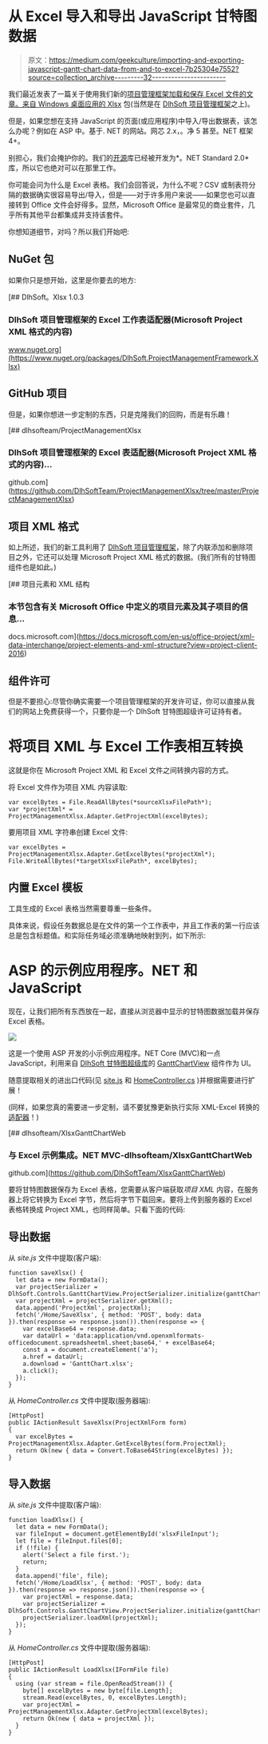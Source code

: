 # 从 Excel 导入和导出 JavaScript 甘特图数据

> 原文：<https://medium.com/geekculture/importing-and-exporting-javascript-gantt-chart-data-from-and-to-excel-7b25304e7552?source=collection_archive---------32----------------------->

我们最近发表了一篇关于使用我们新的[项目管理框架加载和保存 Excel 文件的文章。来自 Windows 桌面应用的 Xlsx](http://nuget.org/packages/DlhSoft.ProjectManagementFramework.Xlsx) 包(当然是在 [DlhSoft 项目管理框架](https://dlhsoft.com/PMF)之上)。

但是，如果您想在支持 JavaScript 的页面(或应用程序)中导入/导出数据表，该怎么办呢？例如在 ASP 中。基于. NET 的网站。网芯 2.x，。净 5 甚至。NET 框架 4+。

别担心，我们会掩护你的。我们的[开源](https://github.com/DlhSoftTeam/ProjectManagementXlsx)库已经被开发为*。NET Standard 2.0* 库，所以它也绝对可以在那里工作。

你可能会问为什么是 Excel 表格。我们会回答说，为什么不呢？CSV 或制表符分隔的数据确实很容易导出/导入，但是——对于许多用户来说——如果您也可以直接转到 Office 文件会好得多。显然，Microsoft Office 是最常见的商业套件，几乎所有其他平台都集成并支持该套件。

你想知道细节，对吗？所以我们开始吧:

## NuGet 包

如果你只是想开始，这里是你要去的地方:

[](https://www.nuget.org/packages/DlhSoft.ProjectManagementFramework.Xlsx) [## DlhSoft。Xlsx 1.0.3

### DlhSoft 项目管理框架的 Excel 工作表适配器(Microsoft Project XML 格式的内容)

www.nuget.org](https://www.nuget.org/packages/DlhSoft.ProjectManagementFramework.Xlsx) 

## GitHub 项目

但是，如果你想进一步定制的东西，只是克隆我们的回购，而是有乐趣！

[](https://github.com/DlhSoftTeam/ProjectManagementXlsx/tree/master/ProjectManagementXlsx) [## dlhsofteam/ProjectManagementXlsx

### DlhSoft 项目管理框架的 Excel 表适配器(Microsoft Project XML 格式的内容)…

github.com](https://github.com/DlhSoftTeam/ProjectManagementXlsx/tree/master/ProjectManagementXlsx) 

## 项目 XML 格式

如上所述，我们的新工具利用了 [DlhSoft 项目管理框架](https://dlhsoft.com/PMF)，除了内联添加和删除项目之外，它还可以处理 Microsoft Project XML 格式的数据。(我们所有的甘特图组件也是如此。)

[](https://docs.microsoft.com/en-us/office-project/xml-data-interchange/project-elements-and-xml-structure?view=project-client-2016) [## 项目元素和 XML 结构

### 本节包含有关 Microsoft Office 中定义的项目元素及其子项目的信息…

docs.microsoft.com](https://docs.microsoft.com/en-us/office-project/xml-data-interchange/project-elements-and-xml-structure?view=project-client-2016) 

## 组件许可

但是不要担心:尽管你确实需要一个项目管理框架的开发许可证，你可以直接从我们的网站上免费获得一个，只要你是一个 DlhSoft 甘特图超级许可证持有者。

# 将项目 XML 与 Excel 工作表相互转换

这就是你在 Microsoft Project XML 和 Excel 文件之间转换内容的方式。

将 Excel 文件作为项目 XML 内容读取:

```
var excelBytes = File.ReadAllBytes(*sourceXlsxFilePath*);
var *projectXml* = ProjectManagementXlsx.Adapter.GetProjectXml(excelBytes);
```

要用项目 XML 字符串创建 Excel 文件:

```
var excelBytes = ProjectManagementXlsx.Adapter.GetExcelBytes(*projectXml*);                File.WriteAllBytes(*targetXlsxFilePath*, excelBytes);
```

## 内置 Excel 模板

工具生成的 Excel 表格当然需要尊重一些条件。

具体来说，假设任务数据总是在文件的第一个工作表中，并且工作表的第一行应该总是包含标题值。和实际任务域必须准确地映射到列，如下所示:

# ASP 的示例应用程序。NET 和 JavaScript

现在，让我们把所有东西放在一起，直接从浏览器中显示的甘特图数据加载并保存 Excel 表格。

![](img/d8ff219242a624d3eb96c5745fb677ea.png)

这是一个使用 ASP 开发的小示例应用程序。NET Core (MVC)和一点 JavaScript，利用来自 [DlhSoft 甘特图超级库](https://dlhsoft.com/GCHL)的 [GanttChartView](https://dlhsoft.com/GCHL/GanttChartView.html) 组件作为 UI。

随意提取相关的进出口代码(见 [site.js](https://github.com/DlhSoftTeam/XlsxGanttChartWeb/blob/master/XlsxGanttChartWeb/wwwroot/js/site.js) 和 [HomeController.cs](https://github.com/DlhSoftTeam/XlsxGanttChartWeb/blob/master/XlsxGanttChartWeb/Controllers/HomeController.cs) )并根据需要进行扩展！

(同样，如果您真的需要进一步定制，请不要犹豫更新执行实际 XML-Excel 转换的[适配器](https://github.com/DlhSoftTeam/ProjectManagementXlsx/blob/master/ProjectManagementXlsx/Adapter.cs)！)

[](https://github.com/DlhSoftTeam/XlsxGanttChartWeb) [## dlhsofteam/XlsxGanttChartWeb

### 与 Excel 示例集成。NET MVC-dlhsofteam/XlsxGanttChartWeb

github.com](https://github.com/DlhSoftTeam/XlsxGanttChartWeb) 

要将甘特图数据保存为 Excel 表格，您需要从客户端获取*项目 XML* 内容，在服务器上将它转换为 Excel 字节，然后将字节下载回来。要将上传到服务器的 Excel 表格转换成 Project XML，也同样简单。只看下面的代码:

## 导出数据

从 *site.js* 文件中提取(客户端):

```
function saveXlsx() {
  let data = new FormData();
  var projectSerializer = DlhSoft.Controls.GanttChartView.ProjectSerializer.initialize(ganttChartView);
  var projectXml = projectSerializer.getXml();
  data.append('ProjectXml', projectXml);
  fetch('/Home/SaveXlsx', { method: 'POST', body: data }).then(response => response.json()).then(response => {
    var excelBase64 = response.data;
    var dataUrl = 'data:application/vnd.openxmlformats-officedocument.spreadsheetml.sheet;base64,' + excelBase64;
    const a = document.createElement('a');
    a.href = dataUrl;
    a.download = 'GanttChart.xlsx';
    a.click();
  });
}
```

从 *HomeController.cs* 文件中提取(服务器端):

```
[HttpPost]
public IActionResult SaveXlsx(ProjectXmlForm form)
{
  var excelBytes = ProjectManagementXlsx.Adapter.GetExcelBytes(form.ProjectXml);
  return Ok(new { data = Convert.ToBase64String(excelBytes) });
}
```

## 导入数据

从 *site.js* 文件中提取(客户端):

```
function loadXlsx() {
  let data = new FormData();
  var fileInput = document.getElementById('xlsxFileInput');
  let file = fileInput.files[0];
  if (!file) {
    alert('Select a file first.');
    return;
  }
  data.append('file', file);
  fetch('/Home/LoadXlsx', { method: 'POST', body: data }).then(response => response.json()).then(response => {
    var projectXml = response.data;
    var projectSerializer = DlhSoft.Controls.GanttChartView.ProjectSerializer.initialize(ganttChartView);
    projectSerializer.loadXml(projectXml);
  });
}
```

从 *HomeController.cs* 文件中提取(服务器端):

```
[HttpPost]
public IActionResult LoadXlsx(IFormFile file)
{
  using (var stream = file.OpenReadStream()) {
    byte[] excelBytes = new byte[file.Length];
    stream.Read(excelBytes, 0, excelBytes.Length);
    var projectXml = ProjectManagementXlsx.Adapter.GetProjectXml(excelBytes);
    return Ok(new { data = projectXml });
  }
}
```